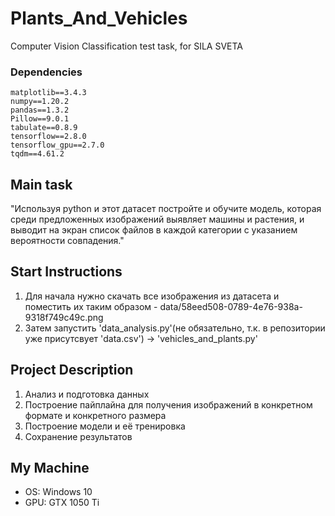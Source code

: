 # Plants_And_Vehicles
Computer Vision Classification test task, for SILA SVETA  

### Dependencies
```albumentations==1.1.0
matplotlib==3.4.3
numpy==1.20.2
pandas==1.3.2
Pillow==9.0.1
tabulate==0.8.9
tensorflow==2.8.0
tensorflow_gpu==2.7.0
tqdm==4.61.2
```

## Main task  
"Используя python и этот датасет постройте и обучите модель, которая среди предложенных изображений выявляет машины и растения, и выводит на экран список файлов в каждой категории с указанием вероятности совпадения."  

## Start Instructions   
1. Для начала нужно скачать все изображения из датасета и поместить их таким образом - data/58eed508-0789-4e76-938a-9318f749c49c.png  
2. Затем запустить 'data_analysis.py'(не обязательно, т.к. в репозитории уже присутсвует 'data.csv') -> 'vehicles_and_plants.py'  

## Project Description   
1. Анализ и подготовка данных 
2. Построение пайплайна для получения изображений в конкретном формате и конкретного размера
3. Построение модели и её тренировка 
4. Сохранение результатов  

## My Machine  
+ OS: Windows 10
+ GPU: GTX 1050 Ti
